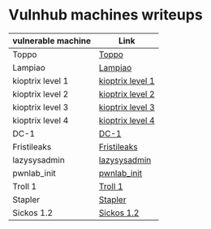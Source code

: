 # **Vulnhub machines writeups**

|vulnerable machine|Link|
|------------------|----|
|Toppo|[Toppo](https://www.vulnhub.com/entry/toppo-1,245/)|
|Lampiao|[Lampiao](https://www.vulnhub.com/entry/lampiao-1,249/)|
|kioptrix level 1|[kioptrix level 1](https://www.vulnhub.com/entry/kioptrix-level-1-1,22/)|
|kioptrix level 2|[kioptrix level 2](https://www.vulnhub.com/entry/kioptrix-level-11-2,23/)|
|kioptrix level 3|[kioptrix level 3](https://www.vulnhub.com/entry/kioptrix-level-12-3,24/)|
|kioptrix level 4|[kioptrix level 4](https://www.vulnhub.com/entry/kioptrix-level-13-4,25/)|
|DC-1|[DC-1](https://www.vulnhub.com/entry/dc-1,292/)|
|Fristileaks|[Fristileaks](https://www.vulnhub.com/entry/fristileaks-13,133/)|
|lazysysadmin|[lazysysadmin](https://www.vulnhub.com/entry/lazysysadmin-1,205/)|
|pwnlab_init|[pwnlab_init](https://www.vulnhub.com/entry/pwnlab-init,158/)|
|Troll 1|[Troll 1](https://www.vulnhub.com/entry/tr0ll-1,100/)|
|Stapler|[Stapler](https://www.vulnhub.com/entry/stapler-1,150/)|
|Sickos 1.2|[Sickos 1.2](https://www.vulnhub.com/entry/sickos-12,144/)|
